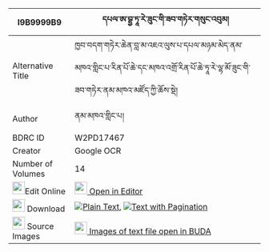 |I9B9999B9|དཔལ་ཨ་བྷྱ་ཏཱ་རེ་ཟུང་གི་ཟབ་གཏེར་གསུང་འབུམ། 
| --- | --- 
|Alternative Title |ཁྱབ་བདག་གཏེར་ཆེན་བླ་མ་འཇའ་ལུས་པ་དཔལ་མཉམ་མེད་ནམ་མཁའ་གླིང་པ་རིན་པོ་ཆེ་དང་མཁའ་འགྲོ་རིན་པོ་ཆེ་ཏཱ་རེ་ལྷ་མོ་ཟུང་གི་ཟབ་གཏེར་ནམ་མཁའ་མཛོད་ཀྱི་ཆོས་སྡེ།
|Author| ནམ་མཁའ་གླིང་པ།
|BDRC ID | W2PD17467
|Creator | Google OCR
|Number of Volumes| 14
|<img width="25" src="https://img.icons8.com/color/25/000000/edit-property.png">Edit Online| [<img width="25" src="https://avatars.githubusercontent.com/u/45091458?s=200&v=4"> Open in Editor](http://editor.openpecha.org/I9B9999B9)
|<img width="25" src="https://img.icons8.com/fluent/48/000000/download-2.png"/>  Download | [![](https://img.icons8.com/color/20/000000/txt.png)Plain Text](https://github.com/Openpecha/I9B9999B9/releases/download/v1/pal_a_bhya(?)_ta_rezung_gi_zab_plain_I9B9999B9.zip), [![](https://img.icons8.com/color/20/000000/txt.png)Text with Pagination](https://github.com/Openpecha/I9B9999B9/releases/download/v1/pal_a_bhya(?)_ta_rezung_gi_zab_pages_I9B9999B9.zip)
|<img width="25" src="https://img.icons8.com/plasticine/100/000000/pictures-folder.png"/>  Source Images | [<img width="25" src="https://library.bdrc.io/icons/BUDA-small.svg"> Images of text file open in BUDA](https://library.bdrc.io/show/bdr:W2PD17467)